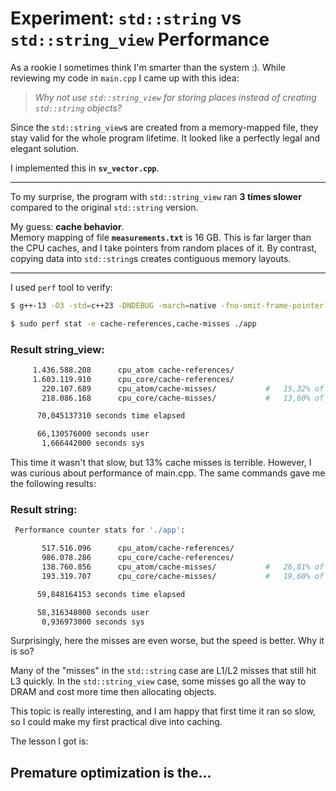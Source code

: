 # Experiment: `std::string` vs `std::string_view` Performance

As a rookie I sometimes think I'm smarter than the system :).
While reviewing my code in `main.cpp` I came up with this idea:


> *Why not use `std::string_view` for storing places instead of creating `std::string` objects?*  


Since the `std::string_view`s are created from a memory-mapped file, they stay valid for the whole program lifetime. It looked like a perfectly legal and elegant solution.

I implemented this in **`sv_vector.cpp`**. 

---


To my surprise, the program with `std::string_view` ran **3 times slower** compared to the original `std::string` version.  

My guess: **cache behavior**.  
Memory mapping of file **`measurements.txt`** is 16 GB. This is far larger than the CPU caches, and I take pointers from random places of it. By contrast, copying data into `std::string`s creates contiguous memory layouts.

---
I used `perf` tool to verify:

```bash
$ g++-13 -O3 -std=c++23 -DNDEBUG -march=native -fno-omit-frame-pointer -g -o app sv_vector.cpp

$ sudo perf stat -e cache-references,cache-misses ./app
```
### Result string_view:
```bash
     1.436.588.208      cpu_atom cache-references/                                              (0,12%)
     1.603.119.910      cpu_core/cache-references/                                              (99,88%)
       220.107.689      cpu_atom/cache-misses/           #   15,32% of all cache refs           (0,12%)
       218.086.168      cpu_core/cache-misses/           #   13,60% of all cache refs           (99,88%)

      70,045137310 seconds time elapsed

      66,130576000 seconds user
       1,666442000 seconds sys
```
This time it wasn't that slow, but 13% cache misses is terrible. However, I was curious about performance of main.cpp. The same commands gave me the following results:
### Result string:
```bash
 Performance counter stats for './app':

       517.516.096      cpu_atom/cache-references/                                              (0,04%)
       986.078.286      cpu_core/cache-references/                                              (99,96%)
       138.760.856      cpu_atom/cache-misses/           #   26,81% of all cache refs           (0,04%)
       193.319.707      cpu_core/cache-misses/           #   19,60% of all cache refs           (99,96%)

      59,848164153 seconds time elapsed

      58,316348000 seconds user
       0,936973000 seconds sys
```
Surprisingly, here the misses are even worse, but the speed is better. Why it is so? 


Many of the "misses" in the `std::string` case are L1/L2 misses that still hit L3 quickly.
In the `std::string_view` case, some misses go all the way to DRAM and cost more time then allocating objects.


This topic is really interesting, and I am happy that first time it ran so slow, so I could make my first practical dive into caching.

The lesson I got is:
## Premature optimization is the...